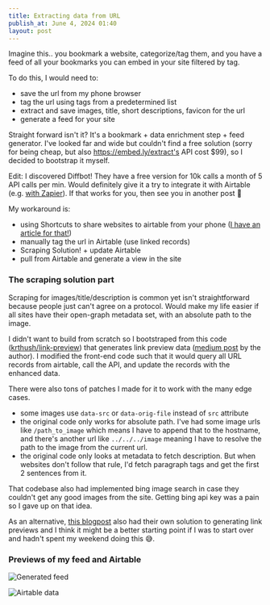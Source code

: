 ```yaml
---
title: Extracting data from URL
publish_at: June 4, 2024 01:40
layout: post
---
```


Imagine this.. you bookmark a website, categorize/tag them, and you have a feed of all your bookmarks you can embed in your site filtered by tag.

To do this, I would need to:
- save the url from my phone browser
- tag the url using tags from a predetermined list
- extract and save images, title, short descriptions, favicon for the url
- generate a feed for your site

Straight forward isn't it? It's a bookmark + data enrichment step + feed generator. I've looked far and wide but couldn't find a free solution (sorry for being cheap, but also https://embed.ly/extract's API cost $99), so I decided to bootstrap it myself.

Edit: I discovered Diffbot! They have a free version for 10k calls a month of 5 API calls per min. Would definitely give it a try to integrate it with Airtable (e.g. [with Zapier](https://zapier.com/apps/airtable/integrations/airtable/339901/enrich-new-airtable-records-with-diffbot-enhance)). If that works for you, then see you in another post 👋

My workaround is:
- using Shortcuts to share websites to airtable from your phone ([I have an article for that!](/blog/how-to-share-urls-from-your-phone-to-airtable-with-ios-shortcuts))
- manually tag the url in Airtable (use linked records)
- Scraping Solution! + update Airtable
- pull from Airtable and generate a view in the site

### The scraping solution part

Scraping for images/title/description is common yet isn't straightforward because people just can't agree on a protocol. Would make my life easier if all sites have their open-graph metadata set, with an absolute path to the image.

I didn't want to build from scratch so I bootstraped from this code ([krthush/link-preview](https://github.com/krthush/link-preview)) that generates link preview data ([medium post](https://krthush.medium.com/how-to-create-link-previews-like-social-media-apps-open-source-api-45797d758200) by the author). I modified the front-end code such that it would query all URL records from airtable, call the API, and update the records with the enhanced data.

There were also tons of patches I made for it to work with the many edge cases.
- some images use `data-src` or `data-orig-file` instead of `src` attribute
- the original code only works for absolute path. I've had some image urls like `/path_to_image` which means I have to append that to the hostname, and there's another url like `../../../image` meaning I have to resolve the path to the image from the current url.
- the original code only looks at metadata to fetch description. But when websites don't follow that rule, I'd fetch paragraph tags and get the first 2 sentences from it.

That codebase also had implemented bing image search in case they couldn't get any good images from the site. Getting bing api key was a pain so I gave up on that idea.

As an alternative, [this blogpost](https://andrejgajdos.com/how-to-create-a-link-preview/) also had their own solution to generating link previews and I think it might be a better starting point if I was to start over and hadn't spent my weekend doing this 😅.

### Previews of my feed and Airtable

![Generated feed](extracting-data-from-url/feed.png "=400x400")

![Airtable data](extracting-data-from-url/airtable.png "=400x400")
